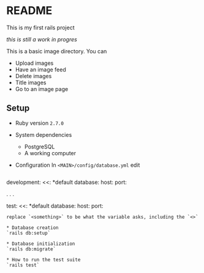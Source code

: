 # README

This is my first rails project

*this is still a work in progres*

This is a basic image directory. You can
* Upload images
* Have an image feed
* Delete images
* Title images
* Go to an image page

## Setup

* Ruby version
  `2.7.0 `

* System dependencies
  * PostgreSQL
  * A working computer

* Configuration
  In `<MAIN>/config/database.yml`
  edit 
  ```

development:
  <<: *default
  database: <development db name>
  host: <development db url>
  port: <development db port>
  
  .
  .
  .

test:
  <<: *default
  database: <testing db name>
  host: <testing db url>
  port: <testing db port>
  ```
  replace `<something>` to be what the variable asks, including the `<>`

* Database creation
  `rails db:setup`

* Database initialization
  `rails db:migrate`

* How to run the test suite
  `rails test`
